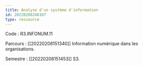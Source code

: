 ```yaml
---
title: Analyse d'un système d'information
id: 20220208246107
type: ressource
---
```


Code : R3.INFONUM.11

Parcours : [[20220208151340]] Information numérique dans les organisations.

Semestre : [[20220208151453]] S3.